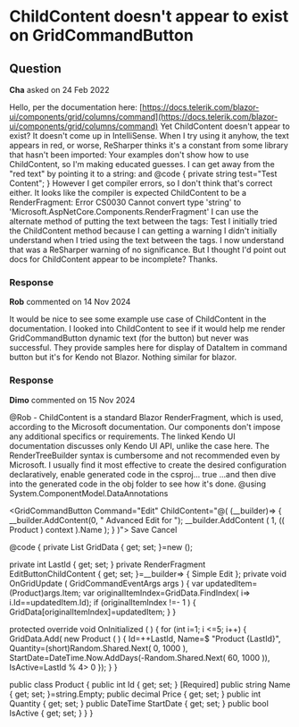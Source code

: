# ChildContent doesn't appear to exist on GridCommandButton

## Question

**Cha** asked on 24 Feb 2022

Hello, per the documentation here: [https://docs.telerik.com/blazor-ui/components/grid/columns/command](https://docs.telerik.com/blazor-ui/components/grid/columns/command) Yet ChildContent doesn't appear to exist? It doesn't come up in IntelliSense. When I try using it anyhow, the text appears in red, or worse, ReSharper thinks it's a constant from some library that hasn't been imported: Your examples don't show how to use ChildContent, so I'm making educated guesses. I can get away from the "red text" by pointing it to a string: <GridCommandButton Command="Test" ChildContent="@test"> </GridCommandButton> and @code {
private string test="Test Content";
} However I get compiler errors, so I don't think that's correct either. It looks like the compiler is expected ChildContent to be a RenderFragment: Error CS0030 Cannot convert type 'string' to 'Microsoft.AspNetCore.Components.RenderFragment' I can use the alternate method of putting the text between the tags: <GridCommandButton Command="Test">Test </GridCommandButton> I initially tried the ChildContent method because I can getting a warning I didn't initially understand when I tried using the text between the tags. I now understand that was a ReSharper warning of no significance. But I thought I'd point out docs for ChildContent appear to be incomplete? Thanks.

### Response

**Rob** commented on 14 Nov 2024

It would be nice to see some example use case of ChildContent in the documentation. I looked into ChildContent to see if it would help me render GridCommandButton dynamic text (for the button) but never was successful. They provide samples here for display of DataItem in command button but it's for Kendo not Blazor. Nothing similar for blazor.

### Response

**Dimo** commented on 15 Nov 2024

@Rob - ChildContent is a standard Blazor RenderFragment, which is used, according to the Microsoft documentation. Our components don't impose any additional specifics or requirements. The linked Kendo UI documentation discusses only Kendo UI API, unlike the case here. The RenderTreeBuilder syntax is cumbersome and not recommended even by Microsoft. I usually find it most effective to create the desired configuration declaratively, enable generated code in the csproj... <PropertyGroup> <EmitCompilerGeneratedFiles> true </EmitCompilerGeneratedFiles> </PropertyGroup> ...and then dive into the generated code in the obj folder to see how it's done. @using System.ComponentModel.DataAnnotations

<TelerikGrid Data="@GridData" EditMode="@GridEditMode.Inline" OnUpdate="@OnGridUpdate"> <GridColumns> <GridColumn Field="@nameof(Product.Name)" /> <GridColumn Field="@nameof(Product.Quantity)" /> <GridCommandColumn Width="400px"> <GridCommandButton Command="Edit" ChildContent="@EditButtonChildContent"> </GridCommandButton> <GridCommandButton Command="Edit" ChildContent="@( (__builder)=> {
__builder.AddContent(0, " Advanced Edit for "); __builder.AddContent ( 1, (( Product ) context ).Name );
} )"> </GridCommandButton> <GridCommandButton Command="Save" ShowInEdit="true"> Save </GridCommandButton> <GridCommandButton Command="Cancel" ShowInEdit="true"> Cancel </GridCommandButton> </GridCommandColumn> </GridColumns> </TelerikGrid>

@code {
private List<Product> GridData { get; set; }=new ();

private int LastId { get; set; } private RenderFragment EditButtonChildContent { get; set; }=__builder=> { <text> Simple Edit </text> }; private void OnGridUpdate ( GridCommandEventArgs args ) { var updatedItem=(Product)args.Item; var originalItemIndex=GridData.FindIndex( i=> i.Id==updatedItem.Id); if (originalItemIndex !=- 1 )
{
GridData[originalItemIndex]=updatedItem;
}
}

protected override void OnInitialized ( ) { for (int i=1; i <=5; i++)
{
GridData.Add( new Product ( ) {
Id=++LastId,
Name=$ "Product {LastId}",
Quantity=(short)Random.Shared.Next( 0, 1000 ),
StartDate=DateTime.Now.AddDays(-Random.Shared.Next( 60, 1000 )),
IsActive=LastId % 4> 0 });
}
}

public class Product {
public int Id { get; set; }
[Required]
public string Name { get; set; }=string.Empty;
public decimal Price { get; set; }
public int Quantity { get; set; }
public DateTime StartDate { get; set; }
public bool IsActive { get; set; }
}
}

